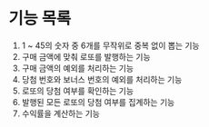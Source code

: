 # 기능 목록
1. 1 ~ 45의 숫자 중 6개를 무작위로 중복 없이 뽑는 기능
2. 구매 금액에 맞춰 로또를 발행하는 기능
3. 구매 금액의 예외를 처리하는 기능
4. 당첨 번호와 보너스 번호의 예외를 처리하는 기능
5. 로또의 당첨 여부를 확인하는 기능
6. 발행된 모든 로또의 당첨 여부를 집계하는 기능
7. 수익률을 계산하는 기능